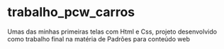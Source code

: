 # trabalho_pcw_carros
Umas das minhas primeiras telas com Html e Css, projeto desenvolvido como trabalho final na matéria de Padrões para conteúdo web
